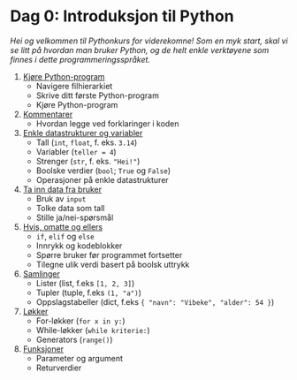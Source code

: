Dag 0: Introduksjon til Python
==============================
_Hei og velkommen til Pythonkurs for viderekomne! Som en myk start, skal vi se litt på hvordan man bruker Python, og de helt enkle verktøyene som finnes i dette programmeringsspråket._

1. [Kjøre Python-program](1_kjøre_pythonprogram.md)
   * Navigere filhierarkiet
   * Skrive ditt første Python-program
   * Kjøre Python-program
2. [Kommentarer](2_kommentarer.md)
   * Hvordan legge ved forklaringer i koden
3. [Enkle datastrukturer og variabler](3_enkle_datastrukturer_og_variabler.md)
   * Tall (`int`, `float`, f. eks. `3.14`)
   * Variabler (`teller = 4`)
   * Strenger (`str`, f. eks. `"Hei!"`)
   * Boolske verdier  (`bool`; `True` og `False`)
   * Operasjoner på enkle datastrukturer
4. [Ta inn data fra bruker](4_input.md)
    * Bruk av `input`
    * Tolke data som tall
    * Stille ja/nei-spørsmål
5. [Hvis, omatte og ellers](5_hvis_omatte_og_ellers.md)
    * `if`, `elif` og `else`
    * Innrykk og kodeblokker
    * Spørre bruker før programmet fortsetter
    * Tilegne ulik verdi basert på boolsk uttrykk
6. [Samlinger](6_samlinger.md)
    * Lister (list, f.eks `[1, 2, 3]`)
    * Tupler (tuple, f.eks `(1, "a")`)
    * Oppslagstabeller (dict, f.eks `{ "navn": "Vibeke", "alder": 54 }`)
7. [Løkker](7_løkker.md)
    * For-løkker (`for x in y:`)
    * While-løkker (`while kriterie:`)
    * Generators (`range()`)
8. [Funksjoner](8_funksjoner.md)
    * Parameter og argument
    * Returverdier
